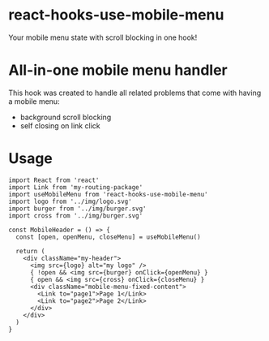 # react-hooks-use-mobile-menu
Your mobile menu state with scroll blocking in one hook!

# All-in-one mobile menu handler

This hook was created to handle all related problems that come with having a mobile menu:
* background scroll blocking
* self closing on link click

# Usage

```
import React from 'react'
import Link from 'my-routing-package'
import useMobileMenu from 'react-hooks-use-mobile-menu'
import logo from '../img/logo.svg'
import burger from '../img/burger.svg'
import cross from '../img/burger.svg'

const MobileHeader = () => {
  const [open, openMenu, closeMenu] = useMobileMenu()
  
  return (
    <div className="my-header">
      <img src={logo} alt="my logo" />
      { !open && <img src={burger} onClick={openMenu} }
      { open && <img src={cross} onClick={closeMenu} }
      <div className="mobile-menu-fixed-content">
        <Link to="page1">Page 1</Link>
        <Link to="page2">Page 2</Link>
      </div>
    </div>
  )
}
```
